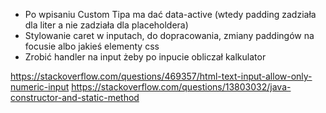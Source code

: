 - Po wpisaniu Custom Tipa ma dać data-active (wtedy padding zadziała dla liter a nie zadziała dla placeholdera)
- Stylowanie caret w inputach, do dopracowania, zmiany paddingów na focusie albo jakieś elementy css
- Zrobić handler na input żeby po inpucie obliczał kalkulator

https://stackoverflow.com/questions/469357/html-text-input-allow-only-numeric-input
https://stackoverflow.com/questions/13803032/java-constructor-and-static-method
